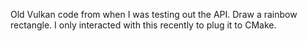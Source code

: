 Old Vulkan code from when I was testing out the API. Draw a rainbow rectangle. I only interacted with this recently to plug it to CMake.
